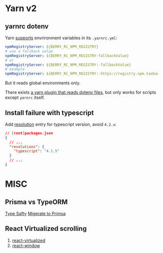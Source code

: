 # Yarn v2

## yarnrc dotenv

Yarn [supports](https://yarnpkg.com/configuration/yarnrc) envrironment variables in its `.yarnrc.yml`:

```yaml
npmRegistryServer: ${BERRY_RC_NPM_REGISTRY}
# use a fallback value
npmRegistryServer: ${BERRY_RC_NPM_REGISTRY-fallbackValue}
# or
npmRegistryServer: ${BERRY_RC_NPM_REGISTRY:-fallbackValue}
# example
npmRegistryServer: ${BERRY_RC_NPM_REGISTRY:-https://registry.npm.taobao.org}
```

But it reads global environments only.

There exists [a yarn plugin that reads dotenv files](https://github.com/jeysal/yarn-plugin-dotenv), but only works for scripts except `yarnrc` itself.

## Install failure with typescript

Add [resolution](https://yarnpkg.com/configuration/manifest#resolutions) entry for typescript version, avoid `4.2.x`:

```json
// [root]packages.json
{
  // ...
  "resolutions": {
    "typescript": "4.1.5"
  }
  // ...
}
```

# MISC

## Prisma vs TypeORM
[Type Safty](https://www.prisma.io/docs/concepts/more/comparisons/prisma-and-typeorm#type-safety)
[Migerate to Primsa](https://darioielardi.dev/migrating-a-large-production-app-from-typeorm-to-prisma)


## React Virtualized scrolling

<!-- no implementation yet -->
1. [react-virtualized](https://github.com/bvaughn/react-virtualized)
2. [react-window]()

